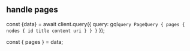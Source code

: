 ## handle pages

  const {data} = await client.query({
    query: gql`
      query PageQuery {
        pages {
          nodes {
            id
            title
            content
            uri
          }
        }
      }
    `
  });

 const { pages } = data;



